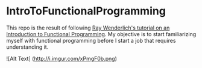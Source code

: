 # IntroToFunctionalProgramming
This repo is the result of following [Ray Wenderlich's tutorial on an Introduction to Functional Programming](https://www.raywenderlich.com/114456/introduction-functional-programming-swift). My objective is to start familiarizing myself with functional programming before I start a job that requires understanding it.

![Alt Text] (http://i.imgur.com/xPmgF0b.png)
